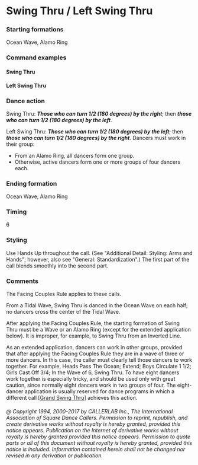 
# Swing Thru / Left Swing Thru

### Starting formations

Ocean Wave, Alamo Ring

### Command examples

#### Swing Thru

#### Left Swing Thru

### Dance action

Swing Thru: ***Those who can turn 1/2 (180 degrees) by the right***;
then ***those who can turn 1/2 (180 degrees) by the left***.

Left Swing Thru: ***Those who can turn 1/2 (180 degrees) by the left***;
then ***those who can turn 1/2 (180 degrees) by the right***.
Dancers must work in their group:

- From an Alamo Ring, all dancers form one group.
- Otherwise, active dancers form one or more groups of four dancers each.

### Ending formation

Ocean Wave, Alamo Ring

### Timing

6

### Styling

Use Hands Up throughout the call.
(See "Additional Detail: Styling: Arms and Hands";
however, also see "General: Standardization".)
The first part of the call blends smoothly into the second part.

### Comments

The Facing Couples Rule applies to these calls.

From a Tidal Wave, Swing Thru is danced in the Ocean Wave
on each half; no dancers cross the center of the Tidal Wave.

After applying the Facing Couples Rule, the starting
formation of Swing Thru must be a Wave or an Alamo Ring
(except for the extended application below). It is improper,
for example, to Swing Thru from an Inverted Line.

As an extended application, dancers can work in other
groups, provided that after applying the Facing Couples Rule
they are in a wave of three or more dancers. In this case, the
caller must clearly tell those dancers to work together. For
example, Heads Pass The Ocean; Extend; Boys Circulate 1 1/2;
Girls Cast Off 3/4; In the Wave of 6, Swing Thru. To have
eight dancers work together is especially tricky, and should
be used only with great caution, since normally eight dancers
work in two groups of four. The eight-dancer application is
usually reserved for dance programs in which a different call
[[Grand Swing Thru](../plus/grand_swing_thru.md)]
achieves this action.

###### @ Copyright 1994, 2000-2017 by CALLERLAB Inc., The International Association of Square Dance Callers. Permission to reprint, republish, and create derivative works without royalty is hereby granted, provided this notice appears. Publication on the Internet of derivative works without royalty is hereby granted provided this notice appears. Permission to quote parts or all of this document without royalty is hereby granted, provided this notice is included. Information contained herein shall not be changed nor revised in any derivation or publication.

<!-- Parts
SwingThru1
SwingThru2
LeftSwingThru1
LeftSwingThru2
-->